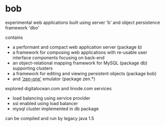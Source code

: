 # bob
experimental web applications built using server 'b' and object persistence framework 'dbo'

contains
* a performant and compact web application server (package b)
* a framework for composing web applications with re-usable user interface components 
focusing on back-end
* an object-relational mapping framework for MySQL (package db) supporting clusters
* a framework for editing and viewing persistent objects (package bob)
* and ['zen-one'](https://github.com/calint/zen-one) emulator (package zen.*) 


explored digitalocean.com and linode.com services
* load balancing using service provider
* ssl enabled using load balancer
* mysql cluster implemented in db package

can be compiled and run by legacy java 1.5
